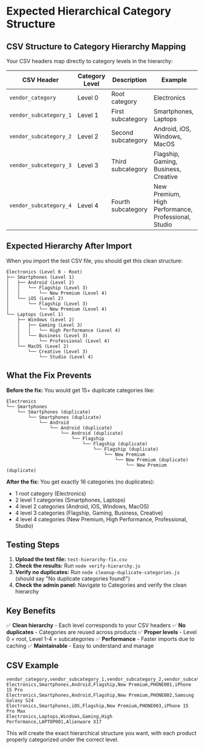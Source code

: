 # Expected Hierarchical Category Structure

## CSV Structure to Category Hierarchy Mapping

Your CSV headers map directly to category levels in the hierarchy:

| CSV Header | Category Level | Description | Example |
|------------|----------------|-------------|---------|
| `vendor_category` | Level 0 | Root category | Electronics |
| `vendor_subcategory_1` | Level 1 | First subcategory | Smartphones, Laptops |
| `vendor_subcategory_2` | Level 2 | Second subcategory | Android, iOS, Windows, MacOS |
| `vendor_subcategory_3` | Level 3 | Third subcategory | Flagship, Gaming, Business, Creative |
| `vendor_subcategory_4` | Level 4 | Fourth subcategory | New Premium, High Performance, Professional, Studio |

## Expected Hierarchy After Import

When you import the test CSV file, you should get this clean structure:

```
Electronics (Level 0 - Root)
├── Smartphones (Level 1)
│   ├── Android (Level 2)
│   │   └── Flagship (Level 3)
│   │       └── New Premium (Level 4)
│   └── iOS (Level 2)
│       └── Flagship (Level 3)
│           └── New Premium (Level 4)
└── Laptops (Level 1)
    ├── Windows (Level 2)
    │   ├── Gaming (Level 3)
    │   │   └── High Performance (Level 4)
    │   └── Business (Level 3)
    │       └── Professional (Level 4)
    └── MacOS (Level 2)
        └── Creative (Level 3)
            └── Studio (Level 4)
```

## What the Fix Prevents

**Before the fix:** You would get 15+ duplicate categories like:
```
Electronics
└── Smartphones
    └── Smartphones (duplicate)
        └── Smartphones (duplicate)
            └── Android
                └── Android (duplicate)
                    └── Android (duplicate)
                        └── Flagship
                            └── Flagship (duplicate)
                                └── Flagship (duplicate)
                                    └── New Premium
                                        └── New Premium (duplicate)
                                            └── New Premium (duplicate)
```

**After the fix:** You get exactly 16 categories (no duplicates):
- 1 root category (Electronics)
- 2 level 1 categories (Smartphones, Laptops)
- 4 level 2 categories (Android, iOS, Windows, MacOS)
- 4 level 3 categories (Flagship, Gaming, Business, Creative)
- 4 level 4 categories (New Premium, High Performance, Professional, Studio)

## Testing Steps

1. **Upload the test file:** `test-hierarchy-fix.csv`
2. **Check the results:** Run `node verify-hierarchy.js`
3. **Verify no duplicates:** Run `node cleanup-duplicate-categories.js` (should say "No duplicate categories found!")
4. **Check the admin panel:** Navigate to Categories and verify the clean hierarchy

## Key Benefits

✅ **Clean hierarchy** - Each level corresponds to your CSV headers
✅ **No duplicates** - Categories are reused across products
✅ **Proper levels** - Level 0 = root, Level 1-4 = subcategories
✅ **Performance** - Faster imports due to caching
✅ **Maintainable** - Easy to understand and manage

## CSV Example

```csv
vendor_category,vendor_subcategory_1,vendor_subcategory_2,vendor_subcategory_3,vendor_subcategory_4,sku,name
Electronics,Smartphones,Android,Flagship,New Premium,PHONE001,iPhone 15 Pro
Electronics,Smartphones,Android,Flagship,New Premium,PHONE002,Samsung Galaxy S24
Electronics,Smartphones,iOS,Flagship,New Premium,PHONE003,iPhone 15 Pro Max
Electronics,Laptops,Windows,Gaming,High Performance,LAPTOP001,Alienware X17
```

This will create the exact hierarchical structure you want, with each product properly categorized under the correct level.
